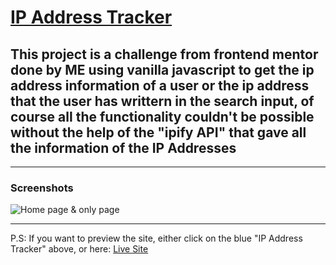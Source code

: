 # [IP Address Tracker](https://ip-address-tracker-moath.netlify.app)

## This project is a challenge from frontend mentor done by ME using vanilla javascript to get the ip address information of a user or the ip address that the user has writtern in the search input, of course all the functionality couldn't be possible without the help of the "ipify API" that gave all the information of the IP Addresses

---

### Screenshots

![Home page & only page](https://res.cloudinary.com/dk5awi1mn/image/upload/v1670231356/github-readme/ip-address-tracker/Screenshot_1_sgtyl7.png)

---

P.S: If you want to preview the site, either click on the blue "IP Address Tracker" above, or here: [Live Site](https://ip-address-tracker-moath.netlify.app)
